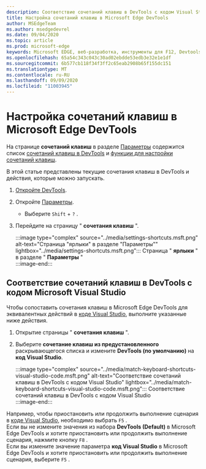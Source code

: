 ```yaml
---
description: Соответствие сочетаний клавиш в DevTools с кодом Visual Studio
title: Настройка сочетаний клавиш в Microsoft Edge DevTools
author: MSEdgeTeam
ms.author: msedgedevrel
ms.date: 09/04/2020
ms.topic: article
ms.prod: microsoft-edge
keywords: Microsoft EDGE, веб-разработка, инструменты для F12, Devtools, пользовательские, сочетания клавиш, клавиатура, код Visual Studio
ms.openlocfilehash: 65a54c343c043c30ad02ebdde53edb3e32e1e1df
ms.sourcegitcommit: 6b577cb118f34f3ff2c65eab2908b65f155dc151
ms.translationtype: MT
ms.contentlocale: ru-RU
ms.lasthandoff: 09/09/2020
ms.locfileid: "11003945"
---
```

# Настройка сочетаний клавиш в Microsoft Edge DevTools  

На странице **сочетаний клавиш** в разделе [Параметры][DevToolsCustomizeSettings] содержится список [сочетаний клавиш в DevTools][DevToolsShortcuts] и [функции для настройки сочетаний клавиш](#match-keyboard-shortcuts-in-the-devtools-to-microsoft-visual-studio-code).  

В этой статье представлены текущие сочетания клавиш в DevTools и действия, которые можно запускать.  

1.  [Откройте DevTools][DevtoolOpenMain].  
1.  Откройте [Параметры][DevToolsCustomizeSettings].
    *   Выберите `Shift` + `?` .  
1.  Перейдите на страницу " **сочетания клавиш** ".  
    
    :::image type="complex" source="../media/settings-shortcuts.msft.png" alt-text="Страница "ярлыки" в разделе "Параметры"" lightbox="../media/settings-shortcuts.msft.png":::
       Страница " **ярлыки** " в разделе " **Параметры** "  
    :::image-end:::  
    
## Соответствие сочетаний клавиш в DevTools с кодом Microsoft Visual Studio  

Чтобы сопоставить сочетания клавиш в Microsoft Edge DevTools для эквивалентных действий в [коде Visual Studio][VisualStudioCode], выполните указанные ниже действия.  

1.  Открытие страницы " **сочетания клавиш** ".
1.  Выберите **сочетание клавиш из предустановленного** раскрывающегося списка и измените **DevTools (по умолчанию)** на **код Visual Studio**.  
    
    :::image type="complex" source="../media/match-keyboard-shortcuts-visual-studio-code.msft.png" alt-text="Соответствие сочетаний клавиш в DevTools с кодом Visual Studio" lightbox="../media/match-keyboard-shortcuts-visual-studio-code.msft.png":::
       Соответствие сочетаний клавиш в DevTools с кодом Visual Studio  
    :::image-end:::  

Например, чтобы приостановить или продолжить выполнение сценария в [коде Visual Studio][VisualStudioCodeShortcutsKeyboardWindows], необходимо выбрать `F5` .  
Если вы не измените значения из набора **DevTools (Default)** в Microsoft Edge DevTools и хотите приостановить или продолжить выполнение сценария, нажмите кнопку `F8` .  
Если вы измените значение параметра **код Visual Studio** в Microsoft Edge DevTools и хотите приостановить или продолжить выполнение сценария, выберите `F5` .  

<!-- ## Edit shortcuts for any action in the DevTools -->

<!-- links -->  

[DevToolsCustomizeSettings]: ./index.md#settings "Параметры: Настройка Microsoft Edge DevTools | Документы Microsoft"  
[DevtoolOpenMain]: ../open.md "Открыть Microsoft Edge DevTools | Документы Microsoft"  
[DevToolsShortcuts]: ../shortcuts.md "Сочетания клавиш в Microsoft Edge DevTools | Документы Microsoft"  
[VisualStudioCode]: https://code.visualstudio.com "Код Microsoft Visual Studio"  
[VisualStudioCodeShortcutsKeyboardWindows]: https://code.visualstudio.com/shortcuts/keyboard-shortcuts-windows.pdf "Сочетания клавиш в Visual Studio Code для Windows | Код Microsoft Visual Studio"  
